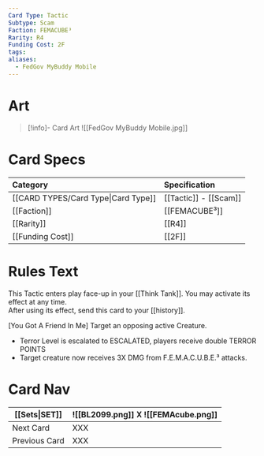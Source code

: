 ```yaml
---
Card Type: Tactic
Subtype: Scam
Faction: FEMACUBE³
Rarity: R4
Funding Cost: 2F
tags: 
aliases:
  - FedGov MyBuddy Mobile
---
```

# Art

> [!info]- Card Art
> ![[FedGov MyBuddy Mobile.jpg]]

# Card Specs

| Category | Specification| 
| :--- | :--- |
| [[CARD TYPES/Card Type\|Card Type]] | [[Tactic]] - [[Scam]] |
| [[Faction]] | [[FEMACUBE³]] |  
| [[Rarity]] | [[R4]] |  
| [[Funding Cost]] | [[2F]] |  

# Rules Text  

This Tactic enters play face-up in your [[Think Tank]]. 
You may activate its effect at any time.  
After using its effect, send this card to your [[history]].  

[You Got A Friend In Me] 
Target an opposing active Creature. 
- Terror Level is escalated to ESCALATED, players receive double TERROR POINTS
- Target creature now receives 3X DMG from F.E.M.A.C.U.B.E.³ attacks.

# Card Nav

| [[Sets\|SET]] |  ![[BL2099.png]] 𐌢 ![[FEMAcube.png]] |
| ------------- | ------------------------------ |
| Next Card     | XXX |
| Previous Card | XXX |


